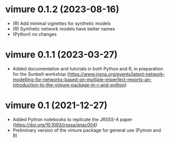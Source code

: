 # vimure 0.1.2 (2023-08-16)

- (R) Add minimal vignettes for synthetic models
- (R) Synthetic network models have better names
- (Python) no changes


# vimure 0.1.1 (2023-03-27)

- Added documentation and tutorials in both Python and R, in preparation for the Sunbelt workshop (https://www.insna.org/events/latent-network-modelling-for-networks-based-on-multiple-imperfect-reports-an-introduction-to-the-vimure-package-in-r-and-python)


# vimure 0.1 (2021-12-27)

- Added Python notebooks to replicate the JRSSS-A paper (https://doi.org/10.1093/jrsssa/qnac004)
- Preliminary version of the vimure package for general use (Pytnon and R)

